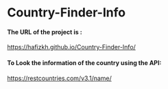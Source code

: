 # Country-Finder-Info

#### The URL of the project is :
https://hafizkh.github.io/Country-Finder-Info/

#### To Look the information of the country using the API: 
https://restcountries.com/v3.1/name/

